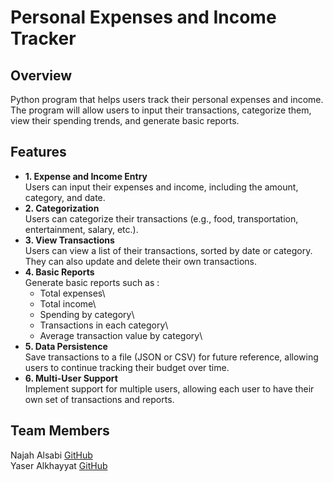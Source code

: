 # Personal Expenses and Income Tracker

## Overview
Python program that helps users track their personal expenses and income.\
The program will allow users to input their transactions, categorize them, view their spending trends, and generate basic reports.

## Features
- **1. Expense and Income Entry**\
  Users can input their expenses and income, including the amount, category, and date.
- **2. Categorization**\
  Users can categorize their transactions (e.g., food, transportation, entertainment, salary, etc.).
- **3. View Transactions**\
  Users can view a list of their transactions, sorted by date or category. They can also update and delete their own transactions.
- **4. Basic Reports**\
     Generate basic reports such as :
     * Total expenses\
     * Total income\
     * Spending by category\
     * Transactions in each category\
     * Average transaction value by category\
- **5. Data Persistence**\
  Save transactions to a file (JSON or CSV) for future reference, allowing users to continue tracking their budget over time.
- **6. Multi-User Support**\
  Implement support for multiple users, allowing each user to have their own set of transactions and reports.

## Team Members
Najah Alsabi [GitHub](https://github.com/njahalshareif)\
Yaser Alkhayyat [GitHub](https://github.com/YaserKhy)
